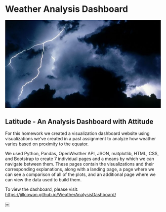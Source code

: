 # Weather Analysis Dashboard
![Images/HD-Weather-Images-620x349.jpg](Images/HD-Weather-Images-620x349.jpg)

## Latitude - An Analysis Dashboard with Attitude

For this homework we created a visualization dashboard website using visualizations we've created in a past assignment to analyze how weather varies based on proximity to the equator.
 
We used Python, Pandas, OpenWeather API, JSON, matplotlib, HTML, CSS, and Bootstrap to create 7 individual pages and a means by which we can navigate between them. These pages contain the visualizations and their corresponding explanations, along with a landing page, a page where we can see a comparison of all of the plots, and an additional page where we can view the data used to build them.

To view the dashboard, please visit:
https://jillcowan.github.io/WeatherAnalysisDashboard/









￼

